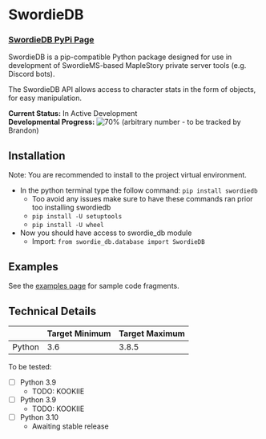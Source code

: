 # SwordieDB
### [SwordieDB PyPi Page](https://pypi.org/project/swordiedb/)

SwordieDB is a pip-compatible Python package designed for use in development of SwordieMS-based MapleStory private server tools (e.g. Discord bots).  

The SwordieDB API allows access to character stats in the form of objects, for easy manipulation.  

**Current Status:** In Active Development  
**Developmental Progress:** ![70%](https://progress-bar.dev/70) (arbitrary number - to be tracked by Brandon)  
## Installation
Note: You are recommended to install to the project virtual environment.
- In the python terminal type the follow command:
    `pip install swordiedb`
   - Too avoid any issues make sure to have these commands ran prior too installing swordiedb
    - `pip install -U setuptools`
    - `pip install -U wheel`
- Now you should have access to swordie_db module
    - Import: `from swordie_db.database import SwordieDB`
## Examples
See the [examples page](EXAMPLES.md) for sample code fragments.
## Technical Details
|  | Target Minimum | Target Maximum |
|---|---|---|
| Python | 3.6 | 3.8.5 |

To be tested:
 - [ ] Python 3.9
    - TODO: KOOKIIE
 - [ ] Python 3.9
    - TODO: KOOKIIE
 - [ ] Python 3.10
    - Awaiting stable release